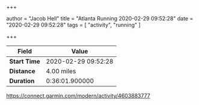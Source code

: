 +++

author = "Jacob Hell"
title = "Atlanta Running 2020-02-29 09:52:28"
date = "2020-02-29 09:52:28"
tags = [
    "activity", "running"
]

+++

<!--more-->

|Field  |Value  |
|--- | --- |
|**Start Time**|2020-02-29 09:52:28|
|**Distance**|4.00 miles|
|**Duration**|0:36:01.900000|

https://connect.garmin.com/modern/activity/4603883777